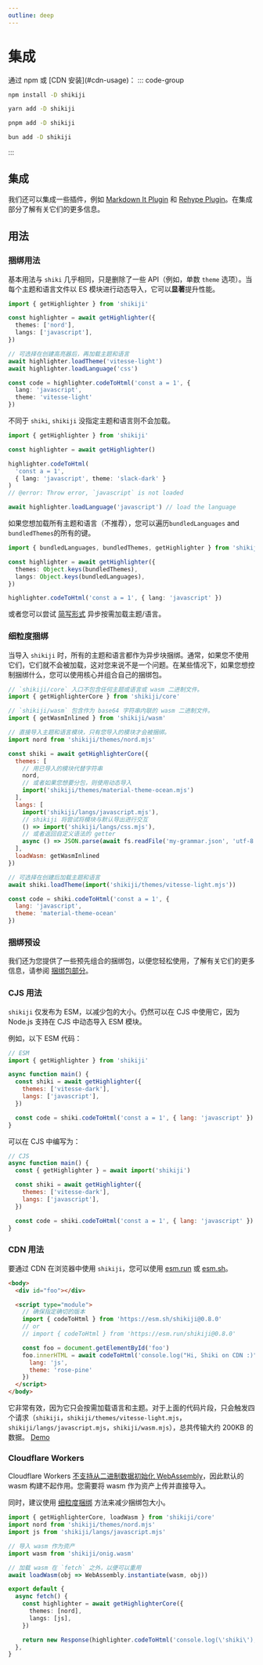 ```yaml
---
outline: deep
---
```


# 集成

<Badges name="shikiji" />
通过 npm 或 [CDN 安装](#cdn-usage)：
::: code-group

```sh [npm]
npm install -D shikiji
```

```sh [yarn]
yarn add -D shikiji
```

```sh [pnpm]
pnpm add -D shikiji
```

```sh [bun]
bun add -D shikiji
```

:::

## 集成

我们还可以集成一些插件，例如 [Markdown It Plugin](/packages/markdown-it) 和 [Rehype Plugin](/packages/rehype)。在集成部分了解有关它们的更多信息。

## 用法

### 捆绑用法

基本用法与 `shiki` 几乎相同，只是删除了一些 API（例如，单数 `theme` 选项）。当每个主题和语言文件以 ES 模块进行动态导入，它可以**显著**提升性能。

```ts twoslash
import { getHighlighter } from 'shikiji'

const highlighter = await getHighlighter({
  themes: ['nord'],
  langs: ['javascript'],
})

// 可选择在创建高亮器后，再加载主题和语言
await highlighter.loadTheme('vitesse-light')
await highlighter.loadLanguage('css')

const code = highlighter.codeToHtml('const a = 1', {
  lang: 'javascript',
  theme: 'vitesse-light'
})
```

不同于 `shiki`, `shikiji` 没指定主题和语言则不会加载。

```ts theme:slack-dark twoslash
import { getHighlighter } from 'shikiji'

const highlighter = await getHighlighter()

highlighter.codeToHtml(
  'const a = 1',
  { lang: 'javascript', theme: 'slack-dark' }
)
// @error: Throw error, `javascript` is not loaded

await highlighter.loadLanguage('javascript') // load the language
```

如果您想加载所有主题和语言（不推荐），您可以遍历`bundledLanguages` and `bundledThemes`的所有的键。

```ts
import { bundledLanguages, bundledThemes, getHighlighter } from 'shikiji'

const highlighter = await getHighlighter({
  themes: Object.keys(bundledThemes),
  langs: Object.keys(bundledLanguages),
})

highlighter.codeToHtml('const a = 1', { lang: 'javascript' })
```

或者您可以尝试 [简写形式](/guide/shorthands) 异步按需加载主题/语言。

### 细粒度捆绑

当导入 `shikiji` 时，所有的主题和语言都作为异步块捆绑。通常，如果您不使用它们，它们就不会被加载，这对您来说不是一个问题。在某些情况下，如果您想控制捆绑什么，您可以使用核心并组合自己的捆绑包。

```js theme:material-theme-ocean
// `shikiji/core` 入口不包含任何主题或语言或 wasm 二进制文件。
import { getHighlighterCore } from 'shikiji/core'

// `shikiji/wasm` 包含作为 base64 字符串内联的 wasm 二进制文件。
import { getWasmInlined } from 'shikiji/wasm'

// 直接导入主题和语言模块，只有您导入的模块才会被捆绑。
import nord from 'shikiji/themes/nord.mjs'

const shiki = await getHighlighterCore({
  themes: [
    // 用已导入的模块代替字符串
    nord,
    // 或者如果您想要分包，则使用动态导入
    import('shikiji/themes/material-theme-ocean.mjs')
  ],
  langs: [
    import('shikiji/langs/javascript.mjs'),
    // shikiji 将尝试将模块与默认导出进行交互
    () => import('shikiji/langs/css.mjs'),
    // 或者返回自定义语法的 getter
    async () => JSON.parse(await fs.readFile('my-grammar.json', 'utf-8'))
  ],
  loadWasm: getWasmInlined
})

// 可选择在创建后加载主题和语言
await shiki.loadTheme(import('shikiji/themes/vitesse-light.mjs'))

const code = shiki.codeToHtml('const a = 1', {
  lang: 'javascript',
  theme: 'material-theme-ocean'
})
```

### 捆绑预设

我们还为您提供了一些预先组合的捆绑包，以便您轻松使用，了解有关它们的更多信息，请参阅 [捆绑包部分](/guide/bundles)。

### CJS 用法

`shikiji` 仅发布为 ESM，以减少包的大小。仍然可以在 CJS 中使用它，因为 Node.js 支持在 CJS 中动态导入 ESM 模块。

例如，以下 ESM 代码：

```js
// ESM
import { getHighlighter } from 'shikiji'

async function main() {
  const shiki = await getHighlighter({
    themes: ['vitesse-dark'],
    langs: ['javascript'],
  })

  const code = shiki.codeToHtml('const a = 1', { lang: 'javascript' })
}
```

可以在 CJS 中编写为：

```js
// CJS
async function main() {
  const { getHighlighter } = await import('shikiji')

  const shiki = await getHighlighter({
    themes: ['vitesse-dark'],
    langs: ['javascript'],
  })

  const code = shiki.codeToHtml('const a = 1', { lang: 'javascript' })
}
```

### CDN 用法

要通过 CDN 在浏览器中使用 `shikiji`，您可以使用 [esm.run](https://esm.run) 或 [esm.sh](https://esm.sh)。

```html theme:rose-pine
<body>
  <div id="foo"></div>

  <script type="module">
    // 确保指定确切的版本
    import { codeToHtml } from 'https://esm.sh/shikiji@0.8.0'
    // or
    // import { codeToHtml } from 'https://esm.run/shikiji@0.8.0'

    const foo = document.getElementById('foo')
    foo.innerHTML = await codeToHtml('console.log("Hi, Shiki on CDN :)")', {
      lang: 'js',
      theme: 'rose-pine'
    })
  </script>
</body>
```

它非常有效，因为它只会按需加载语言和主题。对于上面的代码片段，只会触发四个请求（`shikiji`，`shikiji/themes/vitesse-light.mjs`，`shikiji/langs/javascript.mjs`，`shikiji/wasm.mjs`），总共传输大约 200KB 的数据。
[Demo](https://jsfiddle.net/rdasqhxu/1/)

### Cloudflare Workers

Cloudflare Workers [不支持从二进制数据初始化 WebAssembly](https://community.cloudflare.com/t/fixed-cloudflare-workers-slow-with-moderate-sized-webassembly-bindings/184668/3)，因此默认的 wasm 构建不起作用。您需要将 wasm 作为资产上传并直接导入。

同时，建议使用 [细粒度捆绑](#fine-grained-bundle) 方法来减少捆绑包大小。

```ts theme:nord
import { getHighlighterCore, loadWasm } from 'shikiji/core'
import nord from 'shikiji/themes/nord.mjs'
import js from 'shikiji/langs/javascript.mjs'

// 导入 wasm 作为资产
import wasm from 'shikiji/onig.wasm'

// 加载 wasm 在 `fetch` 之外，以便可以重用
await loadWasm(obj => WebAssembly.instantiate(wasm, obj))

export default {
  async fetch() {
    const highlighter = await getHighlighterCore({
      themes: [nord],
      langs: [js],
    })

    return new Response(highlighter.codeToHtml('console.log(\'shiki\');', { lang: 'js' }))
  },
}
```
